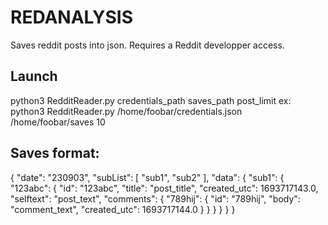 # REDANALYSIS
Saves reddit posts into json.
Requires a Reddit developper access.

## Launch
python3 RedditReader.py credentials_path saves_path post_limit
ex: python3 RedditReader.py /home/foobar/credentials.json /home/foobar/saves 10

## Saves format:
{
    "date": "230903",
    "subList": [
        "sub1",
        "sub2"
    ],
    "data": {
        "sub1": {
            "123abc": {
                "id": "123abc",
                "title": "post_title",
                "created_utc": 1693717143.0,
                "selftext": "post_text",
                "comments": {
                    "789hij": {
                        "id": "789hij",
                        "body": "comment_text",
                        "created_utc": 1693717144.0
                    }
                }
            }
        }
    }
}
